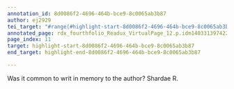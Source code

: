 ```yaml
---
annotation_id: 8d0086f2-4696-464b-bce9-8c0065ab3b87
author: ej2929
tei_target: "#range(#highlight-start-8d0086f2-4696-464b-bce9-8c0065ab3b87, #highlight-end-8d0086f2-4696-464b-bce9-8c0065ab3b87)"
annotated_page: rdx_fourthfolio_Readux_VirtualPage_12.p.idm140331397422528
page_index: 11
target: highlight-start-8d0086f2-4696-464b-bce9-8c0065ab3b87
end_target: highlight-end-8d0086f2-4696-464b-bce9-8c0065ab3b87

---
```

Was it common to writ in memory to the author? Shardae R. 